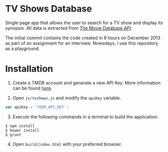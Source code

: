 TV Shows Database
=========================

Single page app that allows the user to search for a TV show and display its synopsis. All data is extracted from [The Movie Database API](https://www.themoviedb.org).

The initial commit contains the code created in 6 hours on December 2013 as part of an assignment for an interview. Nowadays, I use this repository as a playground.

# Installation

1) Create a TMDB account and generate a new API Key. More information can be
found [here](http://docs.themoviedb.apiary.io/).

2) Open `js/tvshows.js` and modify the `apiKey` variable.

````js
var apiKey = 'YOUR_API_KEY';
````

3) Execute the following commands in a terminal to build the application:
```
$ npm install
$ bower install
$ grunt
```
4) Open `build/index.html` with your preferred browser.